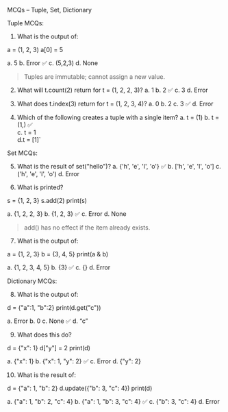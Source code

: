 MCQs – Tuple, Set, Dictionary

Tuple MCQs:
1. What is the output of:

a = (1, 2, 3)
a[0] = 5

a. 5
b. Error ✅
c. (5,2,3)
d. None

> Tuples are immutable; cannot assign a new value.


2. What will t.count(2) return for t = (1, 2, 2, 3)?
a. 1
b. 2 ✅
c. 3
d. Error


3. What does t.index(3) return for t = (1, 2, 3, 4)?
a. 0
b. 2
c. 3 ✅
d. Error



4. Which of the following creates a tuple with a single item?
a. t = (1)
b. t = (1,) ✅   
c. t = 1  
d.t = [1]`

Set MCQs:

5. What is the result of set("hello")?
a. {'h', 'e', 'l', 'o'} ✅
b. ['h', 'e', 'l', 'o']
c. ('h', 'e', 'l', 'o')
d. Error


6. What is printed?

s = {1, 2, 3}
s.add(2)
print(s)

a. {1, 2, 2, 3}
b. {1, 2, 3} ✅
c. Error
d. None

> add() has no effect if the item already exists.

7. What is the output of:

a = {1, 2, 3}
b = {3, 4, 5}
print(a & b)

a. {1, 2, 3, 4, 5}
b. {3} ✅
c. {}
d. Error


Dictionary MCQs:

8. What is the output of:

d = {"a":1, "b":2}
print(d.get("c"))

a. Error
b. 0
c. None ✅
d. “c”


9. What does this do?

d = {"x": 1}
d["y"] = 2
print(d)

a. {"x": 1}
b. {"x": 1, "y": 2} ✅
c. Error
d. {"y": 2}


10. What is the result of:

d = {"a": 1, "b": 2}
d.update({"b": 3, "c": 4})
print(d)

a. {"a": 1, "b": 2, "c": 4}
b. {"a": 1, "b": 3, "c": 4} ✅
c. {"b": 3, "c": 4}
d. Error
